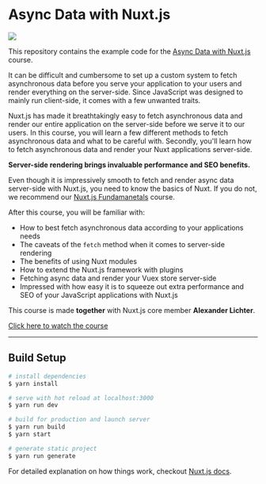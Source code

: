 # Async Data with Nuxt.js

[![](https://vueschool.s3.amazonaws.com/d45176c7b195ea2779b8624ba50e78b6/async-data-with-nuxtjs.png)](https://vueschool.io/courses/async-data-with-nuxtjs)

This repository contains the example code for the [Async Data with Nuxt.js](https://vueschool.io/courses/async-data-with-nuxtjs) course.


It can be difficult and cumbersome to set up a custom system to fetch asynchronous data before you serve your application to your users and render everything on the server-side. Since JavaScript was designed to mainly run client-side, it comes with a few unwanted traits.

Nuxt.js has made it breathtakingly easy to fetch asynchronous data and render our entire application on the server-side before we serve it to our users. In this course, you will learn a few different methods to fetch asynchronous data and what to be careful with. Secondly, you'll learn how to fetch asynchronous data and render your Nuxt applications server-side.

**Server-side rendering brings invaluable performance and SEO benefits.**

Even though it is impressively smooth to fetch and render async data server-side with Nuxt.js, you need to know the basics of Nuxt. If you do not, we recommend our [Nuxt.js Fundamanetals](https://vueschool.io/courses/nuxtjs-fundamentals) course.

After this course, you will be familiar with:
- How to best fetch asynchronous data according to your applications needs
- The caveats of the `fetch` method when it comes to server-side rendering
- The benefits of using Nuxt modules
- How to extend the Nuxt.js framework with plugins
- Fetching async data and render your Vuex store server-side
- Impressed with how easy it is to squeeze out extra performance and SEO of your JavaScript applications with Nuxt.js

This course is made **together** with Nuxt.js core member **Alexander Lichter**.

[Click here to watch the course](https://vueschool.io/courses/async-data-with-nuxtjs)


---

## Build Setup

``` bash
# install dependencies
$ yarn install

# serve with hot reload at localhost:3000
$ yarn run dev

# build for production and launch server
$ yarn run build
$ yarn start

# generate static project
$ yarn run generate
```

For detailed explanation on how things work, checkout [Nuxt.js docs](https://nuxtjs.org).
